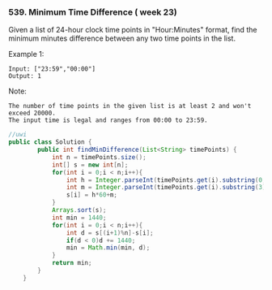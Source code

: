 
### 539. Minimum Time Difference ( week 23)

Given a list of 24-hour clock time points in "Hour:Minutes" format, 
find the minimum minutes difference between any two time points in the list.

Example 1:
```
Input: ["23:59","00:00"]
Output: 1
```

Note:
```
The number of time points in the given list is at least 2 and won't exceed 20000.
The input time is legal and ranges from 00:00 to 23:59.
```

```java
//uwi
public class Solution {
	    public int findMinDifference(List<String> timePoints) {
	        int n = timePoints.size();
	        int[] s = new int[n];
	        for(int i = 0;i < n;i++){
	        	int h = Integer.parseInt(timePoints.get(i).substring(0, 2));
	        	int m = Integer.parseInt(timePoints.get(i).substring(3));
	        	s[i] = h*60+m;
	        }
	        Arrays.sort(s);
	        int min = 1440;
	        for(int i = 0;i < n;i++){
	        	int d = s[(i+1)%n]-s[i];
	        	if(d < 0)d += 1440;
	        	min = Math.min(min, d);
	        }
	        return min;
	    }
	}	

```
